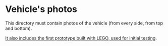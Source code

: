 Vehicle's photos
====

This directory must contain  photos of the vehicle (from every side, from top and bottom).


[It also includes the first prototype built with LEGO, used for initial testing](v-photos/Robot_lego.jpeg).







